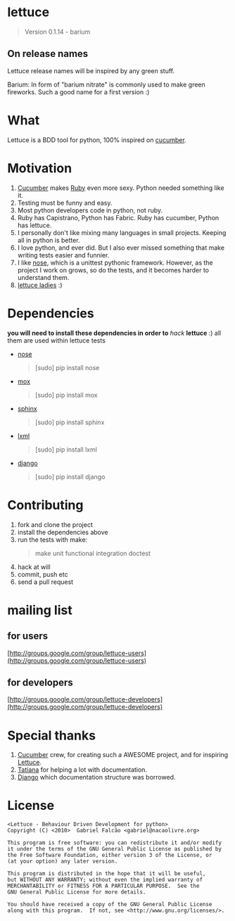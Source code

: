# lettuce
> Version 0.1.14 - barium

## On release names

Lettuce release names will be inspired by any green stuff.

Barium: In form of "barium nitrate" is commonly used to make green fireworks. Such a good name for a first version :)

# What

Lettuce is a BDD tool for python, 100% inspired on [cucumber](http://cukes.info/ "BDD with elegance and joy").

# Motivation

1. [Cucumber](http://cukes.info/) makes [Ruby](http://www.ruby-lang.org/) even more sexy. Python needed something like it.
2. Testing must be funny and easy.
3. Most python developers code in python, not ruby.
4. Ruby has Capistrano, Python has Fabric. Ruby has cucumber, Python has lettuce.
5. I personally don't like mixing many languages in small projects. Keeping all in python is better.
6. I love python, and ever did. But I also ever missed something that make writing tests easier and funnier.
7. I like [nose](http://code.google.com/p/python-nose/), which is a unittest pythonic framework. However, as the project I work on grows, so do the tests, and it becomes harder to understand them.
8. [lettuce ladies](http://www.lettuceladies.com/) :)

# Dependencies

**you will need to install these dependencies in order to** *hack* **lettuce** :)
all them are used within lettuce tests

* [nose](http://code.google.com/p/python-nose/)
    > [sudo] pip install nose
* [mox](http://code.google.com/p/pymox/)
    > [sudo] pip install mox
* [sphinx](http://sphinx.pocoo.org/)
    > [sudo] pip install sphinx
* [lxml](http://codespeak.net/lxml/)
    > [sudo] pip install lxml
* [django](http://djangoproject.com/)
    > [sudo] pip install django

# Contributing

1. fork and clone the project
2. install the dependencies above
3. run the tests with make:
    > make unit functional integration doctest
4. hack at will
5. commit, push etc
6. send a pull request

# mailing list

## for users

[http://groups.google.com/group/lettuce-users](http://groups.google.com/group/lettuce-users)

## for developers

[http://groups.google.com/group/lettuce-developers](http://groups.google.com/group/lettuce-developers)

# Special thanks

1. [Cucumber](http://cukes.info/) crew, for creating such a AWESOME project, and for inspiring [Lettuce](http://lettuce.it/).
2. [Tatiana](http://github.com/tatiana) for helping a lot with documentation.
3. [Django](http://djangoproject.com) which documentation structure was borrowed.

# License

    <Lettuce - Behaviour Driven Development for python>
    Copyright (C) <2010>  Gabriel Falcão <gabriel@nacaolivre.org>

    This program is free software: you can redistribute it and/or modify
    it under the terms of the GNU General Public License as published by
    the Free Software Foundation, either version 3 of the License, or
    (at your option) any later version.

    This program is distributed in the hope that it will be useful,
    but WITHOUT ANY WARRANTY; without even the implied warranty of
    MERCHANTABILITY or FITNESS FOR A PARTICULAR PURPOSE.  See the
    GNU General Public License for more details.

    You should have received a copy of the GNU General Public License
    along with this program.  If not, see <http://www.gnu.org/licenses/>.
